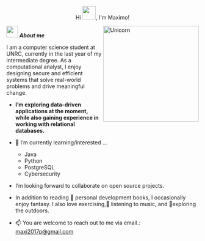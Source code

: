 <p align="center">Hi <img src="https://raw.githubusercontent.com/marcos-inja/marcos-inja/main/gifs/hi.gif" width="35px">, I'm Maximo!</p>

<img align="right" width=250px alt="Unicorn" src="https://media4.giphy.com/media/IpeYSEZshTefe/200.webp?cid=ecf05e47tfwixk6dlj1mr7buhfqcmma36emum4jh4fel3nzy&ep=v1_gifs_search&rid=200.webp&ct=g" />

<img src="https://media3.giphy.com/media/v1.Y2lkPTc5MGI3NjExcmk4M2dndGxveThpcnJvNWVqZ3A5bmc2b282emEwMWpmazY2ZmM4byZlcD12MV9pbnRlcm5hbF9naWZfYnlfaWQmY3Q9Zw/11fcrB0d09xDDG/giphy.gif" width="30px">&nbsp;***About me***

I am a computer science student at UNRC, currently in the last year of my intermediate degree.
As a computational analyst, I enjoy designing secure and efficient systems that solve real-world problems and drive meaningful change.

* **I’m exploring data-driven applications at the moment, while also gaining experience in working with relational databases.**
- 🌱 I’m currently learning/interested ...
  - Java
  - Python
  - PostgreSQL
  - Cybersecurity

- I’m looking forward to collaborate on open source projects.<br>
- In addition to reading 📖 personal development books, I occasionally enjoy fantasy. I also love exercising,🎵 listening to music, and 🌴exploring the outdoors.
- 📫 You are welcome to reach out to me via email.: <a href="maxi2017p@gmail.com">maxi2017p@gmail.com</a>
